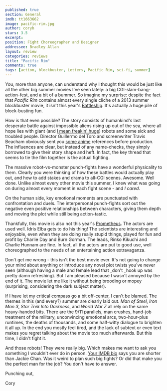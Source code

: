 ```yaml
---
published: true
section: General
imdb: tt1663662
image: pacific-rim.jpg
author: coryh
stars: 3.5
excerpt: 
position: Fight Choreographer and Designer
addressee: Bradley Allan
layout: review
categories: reviews
title: "Pacific Rim"
comments: true
tags: [action, blockbuster, Letters, Pacific Rim, sci-fi, summer]
---
```

You, more than anyone, can understand why I thought this would be just like all the other big summer movies I've seen lately: a big CGI-slam-bang-action-fest, and a bit of a bummer.  So imagine my surprise: despite the fact that _Pacific Rim_ contains almost every single cliche of a 2013 summer blockbuster movie, it isn't this year's [Battleship][1]. It's actually a huge pile of block-busting fun.

   [1]: /content/2012/5/18/battleship.html

How is that even possible? The story consists of humankind's last desperate battle against impossible aliens rising up out of the sea, where all hope lies with giant (and [I mean freakin' huge][2]) robots and some sick and troubled people. Director Guillermo del Toro and screenwriter Travis Beacham obviously sent you [some anime][3] references before production. The influences are clear, but instead of any name-checks, they simply borrowed to give their story shape and heft. In fact, the key thread that seems to tie the film together is the actual fighting.

   [2]: http://veryaware.com/2013/04/awesome-infographic-the-jaegers-from-pacific-rim-are-big-big-big/
   [3]: http://en.wikipedia.org/wiki/Neon_Genesis_Evangelion_(anime)

The massive robot-vs-monster punch-fights have a wonderful physicality to them. Clearly you were thinking of how these battles would actually play out, and how to add stakes and drama to all-CGI scenes. Awesome. Well done. Unlike almost every other movie this summer, I knew what was going on during almost every moment in each fight scene - and _I cared_.

On the human side, key emotional moments are punctuated with confrontation and duels. The interpersonal punch-fights sort out the negative even positive relationships between characters, giving them depth and moving the plot while still being action-tastic.

Thankfully, this movie is also not this year's [Prometheus][4]. The actors are used well. Idris Elba gets to do his thing! The scientists are interesting and enjoyable, even when they are doing really stupid things, played for fun and profit by Charlie Day and Burn Gorman. The leads, Rinko Kikuchi and Charlie Hunnam are fine. In fact, all the actors are put to good use, well choreographed to the needs of an entertaining action extravaganza.

   [4]: /content/2012/6/12/prometheus.html

Don't get me wrong - this isn't the best movie ever. It's not going to change your mind about anything or introduce any novel plot twists you've never seen (although having a male and female lead that _don't _hook up was pretty damn refreshing). But I am pleased because I wasn't annoyed by the end of it. The movie let me like it without being brooding or mopey (surprising, considering the dark subject matter).

If I have let my critical compass go a bit off-center, I can't be blamed. The themes in this (and every?) summer are clearly laid out. _Man of Steel_, _Iron Man 3_, _Star Trek Into Darkness_, and _World War Z_ all rely on the same heavy-handed bits. There are the 9/11 parallels, man crushes, hand-job treatment of the military, unconvincing emotional arcs, two-hour-plus runtimes, the deaths of thousands, and some half-witty dialogue to brighten it all up. In the end you mostly feel tired, and the lack of subtext or even text makes you regret talking about the movie too much afterwards. But this time, I didn't fight it.

And those robots! They were really big. Which makes me want to ask you something I wouldn't ever do in person. [Your IMDB bio][5] says you are shorter than Jackie Chan. Was it weird to plan such big fights? Or did that make you the perfect man for the job? You don't have to answer. 

   [5]: http://www.imdb.com/name/nm0015904/bio

Punching out,

Cory
